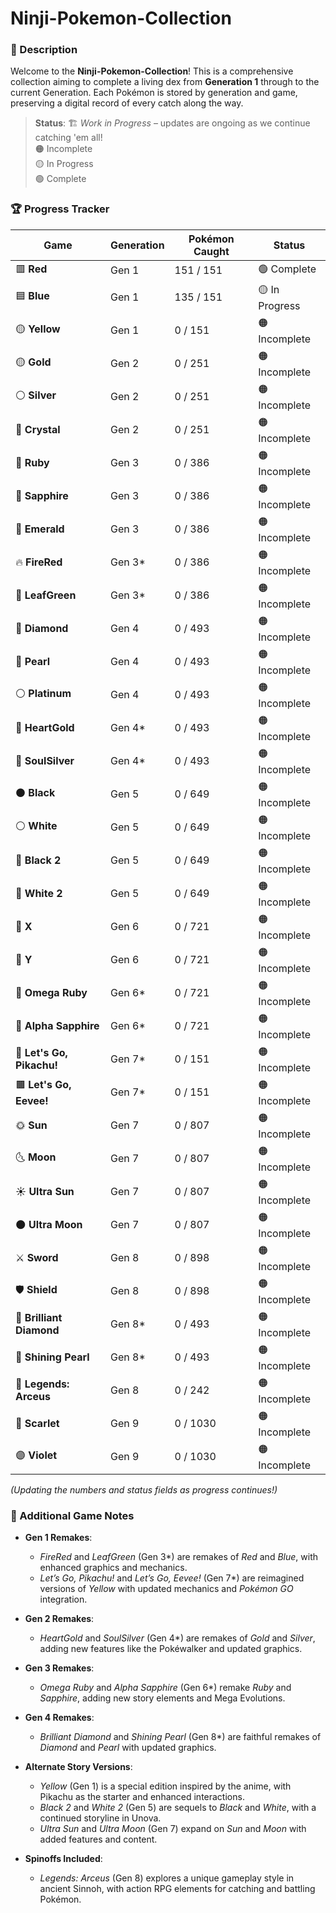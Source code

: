 # Ninji-Pokemon-Collection

### 📜 Description
Welcome to the **Ninji-Pokemon-Collection**! This is a comprehensive collection aiming to complete a living dex from **Generation 1** through to the current Generation. Each Pokémon is stored by generation and game, preserving a digital record of every catch along the way.

> **Status**: 🏗️ *Work in Progress* – updates are ongoing as we continue catching 'em all!  
> 🟠 Incomplete  
> 🟡 In Progress  
> 🟢 Complete  

### 🏆 Progress Tracker

| Game                   | Generation | Pokémon Caught | Status        |
|------------------------|------------|----------------|---------------|
| 🟥 **Red**             | Gen 1      | 151 / 151      | 🟢 Complete    |
| 🟦 **Blue**            | Gen 1      | 135 / 151       | 🟡 In Progress  |
| 🟡 **Yellow**          | Gen 1      | 0 / 151        | 🟠 Incomplete  |
| 🟡 **Gold**            | Gen 2      | 0 / 251        | 🟠 Incomplete  |
| ⚪ **Silver**          | Gen 2      | 0 / 251        | 🟠 Incomplete  |
| 💎 **Crystal**         | Gen 2      | 0 / 251        | 🟠 Incomplete  |
| 🔴 **Ruby**            | Gen 3      | 0 / 386        | 🟠 Incomplete  |
| 🔵 **Sapphire**        | Gen 3      | 0 / 386        | 🟠 Incomplete  |
| 💚 **Emerald**         | Gen 3      | 0 / 386        | 🟠 Incomplete  |
| 🔥 **FireRed**         | Gen 3*     | 0 / 386        | 🟠 Incomplete  |
| 🍃 **LeafGreen**       | Gen 3*     | 0 / 386        | 🟠 Incomplete  |
| 💎 **Diamond**         | Gen 4      | 0 / 493        | 🟠 Incomplete  |
| 🐚 **Pearl**           | Gen 4      | 0 / 493        | 🟠 Incomplete  |
| ⚪ **Platinum**        | Gen 4      | 0 / 493        | 🟠 Incomplete  |
| 🧡 **HeartGold**       | Gen 4*     | 0 / 493        | 🟠 Incomplete  |
| 🌌 **SoulSilver**      | Gen 4*     | 0 / 493        | 🟠 Incomplete  |
| ⚫ **Black**            | Gen 5      | 0 / 649        | 🟠 Incomplete  |
| ⚪ **White**            | Gen 5      | 0 / 649        | 🟠 Incomplete  |
| 🖤 **Black 2**         | Gen 5      | 0 / 649        | 🟠 Incomplete  |
| 🤍 **White 2**         | Gen 5      | 0 / 649        | 🟠 Incomplete  |
| 💙 **X**               | Gen 6      | 0 / 721        | 🟠 Incomplete  |
| 💛 **Y**               | Gen 6      | 0 / 721        | 🟠 Incomplete  |
| 🔴 **Omega Ruby**      | Gen 6*     | 0 / 721        | 🟠 Incomplete  |
| 🔵 **Alpha Sapphire**  | Gen 6*     | 0 / 721        | 🟠 Incomplete  |
| 💛 **Let's Go, Pikachu!** | Gen 7*  | 0 / 151        | 🟠 Incomplete  |
| 🟫 **Let's Go, Eevee!**   | Gen 7*  | 0 / 151        | 🟠 Incomplete  |
| 🌞 **Sun**             | Gen 7      | 0 / 807        | 🟠 Incomplete  |
| 🌜 **Moon**            | Gen 7      | 0 / 807        | 🟠 Incomplete  |
| ☀️ **Ultra Sun**       | Gen 7      | 0 / 807        | 🟠 Incomplete  |
| 🌑 **Ultra Moon**      | Gen 7      | 0 / 807        | 🟠 Incomplete  |
| ⚔️ **Sword**           | Gen 8      | 0 / 898        | 🟠 Incomplete  |
| 🛡️ **Shield**          | Gen 8      | 0 / 898        | 🟠 Incomplete  |
| 💎 **Brilliant Diamond**| Gen 8*    | 0 / 493        | 🟠 Incomplete  |
| 💖 **Shining Pearl**    | Gen 8*    | 0 / 493        | 🟠 Incomplete  |
| 🌌 **Legends: Arceus**  | Gen 8     | 0 / 242        | 🟠 Incomplete  |
| 🔴 **Scarlet**         | Gen 9      | 0 / 1030       | 🟠 Incomplete  |
| 🟣 **Violet**          | Gen 9      | 0 / 1030       | 🟠 Incomplete  |


*(Updating the numbers and status fields as progress continues!)*

### 📝 Additional Game Notes

- **Gen 1 Remakes**:
  - *FireRed* and *LeafGreen* (Gen 3*) are remakes of *Red* and *Blue*, with enhanced graphics and mechanics.
  - *Let’s Go, Pikachu!* and *Let’s Go, Eevee!* (Gen 7*) are reimagined versions of *Yellow* with updated mechanics and *Pokémon GO* integration.

- **Gen 2 Remakes**:
  - *HeartGold* and *SoulSilver* (Gen 4*) are remakes of *Gold* and *Silver*, adding new features like the Pokéwalker and updated graphics.

- **Gen 3 Remakes**:
  - *Omega Ruby* and *Alpha Sapphire* (Gen 6*) remake *Ruby* and *Sapphire*, adding new story elements and Mega Evolutions.

- **Gen 4 Remakes**:
  - *Brilliant Diamond* and *Shining Pearl* (Gen 8*) are faithful remakes of *Diamond* and *Pearl* with updated graphics.

- **Alternate Story Versions**:
  - *Yellow* (Gen 1) is a special edition inspired by the anime, with Pikachu as the starter and enhanced interactions.
  - *Black 2* and *White 2* (Gen 5) are sequels to *Black* and *White*, with a continued storyline in Unova.
  - *Ultra Sun* and *Ultra Moon* (Gen 7) expand on *Sun* and *Moon* with added features and content.

- **Spinoffs Included**:
  - *Legends: Arceus* (Gen 8) explores a unique gameplay style in ancient Sinnoh, with action RPG elements for catching and battling Pokémon.
